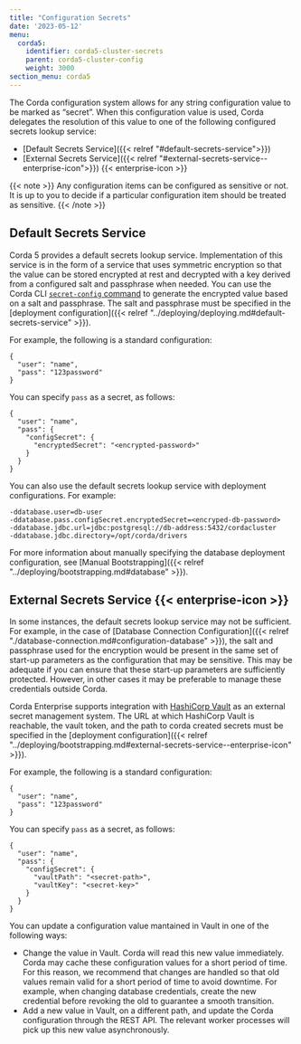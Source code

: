 ```yaml
---
title: "Configuration Secrets"
date: '2023-05-12'
menu:
  corda5:
    identifier: corda5-cluster-secrets
    parent: corda5-cluster-config
    weight: 3000
section_menu: corda5
---
```


The Corda configuration system allows for any string configuration value to be marked as “secret”. When this configuration value is used, Corda delegates the resolution of this value to one of the following configured secrets lookup service:
* [Default Secrets Service]({{< relref "#default-secrets-service">}})
* [External Secrets Service]({{< relref "#external-secrets-service--enterprise-icon">}}) {{< enterprise-icon >}}

{{< note >}}
Any configuration items can be configured as sensitive or not. It is up to you to decide if a particular configuration item should be treated as sensitive.
{{< /note >}}

## Default Secrets Service

Corda 5 provides a default secrets lookup service. Implementation of this service is in the form of a service that uses symmetric encryption so that the value can be stored encrypted at rest and decrypted with a key derived from a configured salt and passphrase when needed. You can use the Corda CLI <a href = "../../reference/corda-cli/secret-config.md">`secret-config` command</a> to generate the encrypted value based on a salt and passphrase. The salt and passphrase must be specified in the [deployment configuration]({{< relref "../deploying/deploying.md#default-secrets-service" >}}).

For example, the following is a standard configuration:

```
{
  "user": "name",
  "pass": "123password"
}
```

You can specify `pass` as a secret, as follows:

```
{
  "user": "name",
  "pass": {
    "configSecret": {
      "encryptedSecret": "<encrypted-password>"
    } 
  }
}
```

You can also use the default secrets lookup service with deployment configurations. For example:

```
-ddatabase.user=db-user
-ddatabase.pass.configSecret.encryptedSecret=<encryped-db-password>
-ddatabase.jdbc.url=jdbc:postgresql://db-address:5432/cordacluster
-ddatabase.jdbc.directory=/opt/corda/drivers
```

For more information about manually specifying the database deployment configuration, see [Manual Bootstrapping]({{< relref "../deploying/bootstrapping.md#database" >}}).

## External Secrets Service {{< enterprise-icon >}}

In some instances, the default secrets lookup service may not be sufficient. For example, in the case of [Database Connection Configuration]({{< relref "./database-connection.md#configuration-database" >}}), the salt and passphrase used for the encryption would be present in the same set of start-up parameters as the configuration that may be sensitive. This may be adequate if you can ensure that these start-up parameters are sufficiently protected. However, in other cases it may be preferable to manage these credentials outside Corda.

Corda Enterprise supports integration with [HashiCorp Vault](https://www.vaultproject.io/) as an external secret management system. The URL at which HashiCorp Vault is reachable, the vault token, and the path to corda created secrets must be specified in the [deployment configuration]({{< relref "../deploying/bootstrapping.md#external-secrets-service--enterprise-icon" >}}).

For example, the following is a standard configuration:

```
{
  "user": "name",
  "pass": "123password"
}
```

You can specify `pass` as a secret, as follows:

```
{
  "user": "name",
  "pass": {
    "configSecret": {
      "vaultPath": "<secret-path>",
      "vaultKey": "<secret-key>"
    } 
  }
}
```

You can update a configuration value mantained in Vault in one of the following ways:
* Change the value in Vault. Corda will read this new value immediately. Corda may cache these configuration values for a short period of time. For this reason, we recommend that changes are handled so that old values remain valid for a short period of time to avoid downtime. For example, when changing database credentials, create the new credential before revoking the old to guarantee a smooth transition.
* Add a new value in Vault, on a different path, and update the Corda configuration through the REST API. The relevant worker processes will pick up this new value asynchronously.
